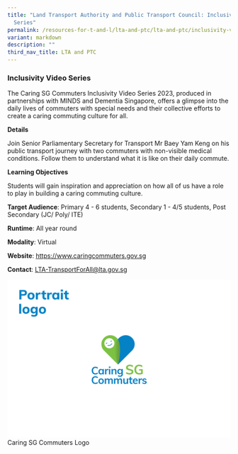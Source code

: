 ```yaml
---
title: "Land Transport Authority and Public Transport Council: Inclusivity Video
  Series"
permalink: /resources-for-t-and-l/lta-and-ptc/lta-and-ptc/inclusivity-video-series/
variant: markdown
description: ""
third_nav_title: LTA and PTC
---
```

### Inclusivity Video Series

The Caring SG Commuters Inclusivity Video Series 2023, produced in partnerships with MINDS and Dementia Singapore, offers a glimpse into the daily lives of commuters with special needs and their collective efforts to create a caring commuting culture for all.

**Details**

Join Senior Parliamentary Secretary for Transport Mr Baey Yam Keng on his public transport journey with two commuters with non-visible medical conditions. Follow them to understand what it is like on their daily commute.

**Learning Objectives**

Students will gain inspiration and appreciation on how all of us have a role to play in building a caring commuting culture.

**Target Audience**: Primary 4 - 6 students, Secondary 1 - 4/5 students, Post Secondary (JC/ Poly/ ITE)

**Runtime**: All year round

**Modality**: Virtual

**Website**: https://www.caringcommuters.gov.sg

**Contact**: LTA-TransportForAll@lta.gov.sg

![](/images/PortraitLogo.png)Caring SG Commuters Logo